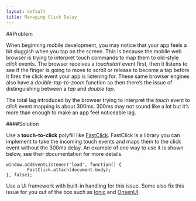 ```yaml
---
layout: default
title: Managing Click Delay
---
```


##Problem

When beginning mobile development, you may notice that your app feels a bit sluggish when you tap on the screen. This is because the mobile web browser is trying to interpret touch commands to map them to old-style *click* events. The browser receives a *touchstart* event first, then it listens to see if the finger is going to move to scroll or release to become a tap before it fires the click event your app is listening for. These same browser engines also have a *double-tap-to-zoom* function so then there’s the issue of distinguishing between a *tap* and *double tap*. 

The total lag introduced by the browser trying to interpret the *touch* event to *click* event mapping is about 300ms. 300ms may not sound like a lot but it’s more than enough to make an app feel noticeable lag. 

####Solution

Use a **touch-to-click** polyfill like [FastClick](	</platform>). FastClick is a library you can implement to take the incoming touch events and maps them to the click event without the 300ms delay. An example of one way to use it is shown below, see their documentation for more details. 

	window.addEventListener('load', function() {
    		FastClick.attach(document.body);
	}, false);


Use a UI framework with built-in handling for this issue. Some also fix this issue for you out of the box such as [Ionic](http://ionicframework.com) and [OnsenUI](http://onsenui.io).





